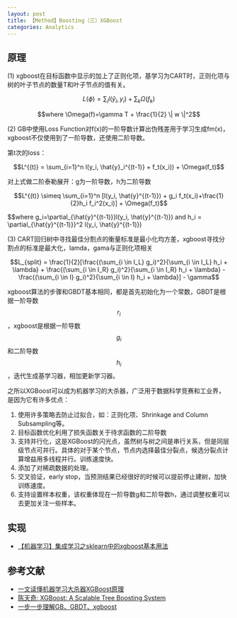 ```yaml
---
layout: post
title: 【Method】Boosting（三）XGBoost
categories: Analytics
---
```


## 原理

(1) xgboost在目标函数中显示的加上了正则化项，基学习为CART时，正则化项与树的叶子节点的数量T和叶子节点的值有关。

$$L(\phi)=\sum_i l(\hat{y}_i, y_i) + \sum_k \Omega(f_k)$$

$$where \Omega(f)=\gamma T + \frac{1}{2} \| w \|^2$$

(2) GB中使用Loss Function对f(x)的一阶导数计算出伪残差用于学习生成fm(x)，xgboost不仅使用到了一阶导数，还使用二阶导数。

第t次的loss：

$$L^{(t)} = \sum_{i=1}^n l(y_i, \hat{y}_i^{(t-1)} + f_t(x_i)) + \Omega(f_t)$$

对上式做二阶泰勒展开：g为一阶导数，h为二阶导数

$$L^{(t)} \simeq \sum_{i=1}^n [l(y_i, \hat{y}^{(t-1)}) + g_i f_t(x_i)+\frac{1}{2}h_i f_i^2(x_i)] + \Omega(f_t)$$

$$where g_i=\partial_{\hat{y}^{(t-1)}}l(y_i, \hat{y}^{(t-1)}) and h_i = \partial_{\hat{y}^{(t-1)}}^2 l(y_i, \hat{y}^{(t-1)})

(3) CART回归树中寻找最佳分割点的衡量标准是最小化均方差，xgboost寻找分割点的标准是最大化，lamda，gama与正则化项相关

$$L_{split} = \frac{1}{2}[\frac{(\sum_{i \in I_L} g_i)^2}{\sum_{i \in I_L} h_i + \lambda} + \frac{(\sum_{i \in I_R} g_i)^2}{\sum_{i \in I_R} h_i + \lambda} - \frac{(\sum_{i \in I} g_i)^2}{\sum_{i \in I} h_i + \lambda}] - \gamma$$

xgboost算法的步骤和GBDT基本相同，都是首先初始化为一个常数，GBDT是根据一阶导数$$r_i$$，xgboost是根据一阶导数$$g_i$$和二阶导数$$h_i$$，迭代生成基学习器，相加更新学习器。

之所以XGBoost可以成为机器学习的大杀器，广泛用于数据科学竞赛和工业界，是因为它有许多优点：

1. 使用许多策略去防止过拟合，如：正则化项、Shrinkage and Column Subsampling等。
2. 目标函数优化利用了损失函数关于待求函数的二阶导数
3. 支持并行化，这是XGBoost的闪光点，虽然树与树之间是串行关系，但是同层级节点可并行。具体的对于某个节点，节点内选择最佳分裂点，候选分裂点计算增益用多线程并行。训练速度快。
4. 添加了对稀疏数据的处理。
5. 交叉验证，early stop，当预测结果已经很好的时候可以提前停止建树，加快训练速度。
6. 支持设置样本权重，该权重体现在一阶导数g和二阶导数h，通过调整权重可以去更加关注一些样本。


## 实现

- [【机器学习】集成学习之sklearn中的xgboost基本用法](https://www.cnblogs.com/wanglei5205/p/8578486.html)

## 参考文献

- [一文读懂机器学习大杀器XGBoost原理](https://mp.weixin.qq.com/s/AnENu0i3i5CdUQkZscMKgQ)
- [陈天奇: XGBoost: A Scalable Tree Boosting System](https://arxiv.org/pdf/1603.02754.pdf)
- [一步一步理解GB、GBDT、xgboost](https://www.cnblogs.com/wxquare/p/5541414.html)
